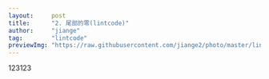 ```yaml
---
layout:     post
title:      "2. 尾部的零(lintcode)"
author:     "jiange"
tag:        "lintcode"
previewImg: "https://raw.githubusercontent.com/jiange2/photo/master/lintcode/newyear1.jpg"
---
```


123123